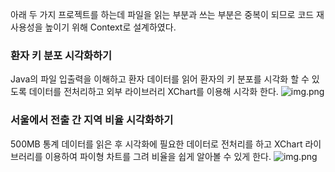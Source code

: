 아래 두 가지 프로젝트를 하는데 파일을 읽는 부분과 쓰는 부분은 중복이 되므로
코드 재사용성을 높이기 위해 Context로 설계하였다.
### 환자 키 분포 시각화하기
Java의 파일 입출력을 이해하고 환자 데이터를 읽어 환자의 키 분포를 시각화 할 수
있도록 데이터를 전처리하고 외부 라이브러리 XChart를 이용해 시각화 한다.
![img.png](C:\Users\wogus\IdeaProjects\like-lion\resources\images\patientHeight.png)


### 서울에서 전출 간 지역 비율 시각화하기
500MB 통계 데이터를 읽은 후 시각화에 필요한 데이터로 전처리를 하고
XChart 라이브러리를 이용하여 파이형 차트를 그려 비율을 쉽게 알아볼 수 있게 한다.
![img.png](C:\Users\wogus\IdeaProjects\like-lion\resources\images\sidoPiechart.png)